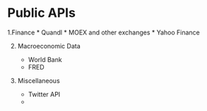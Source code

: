 # Public APIs

1.Finance
    * Quandl
    * MOEX and other exchanges
    * Yahoo Finance
    
2. Macroeconomic Data
    * World Bank
    * FRED

3. Miscellaneous
    * Twitter API
    * 
